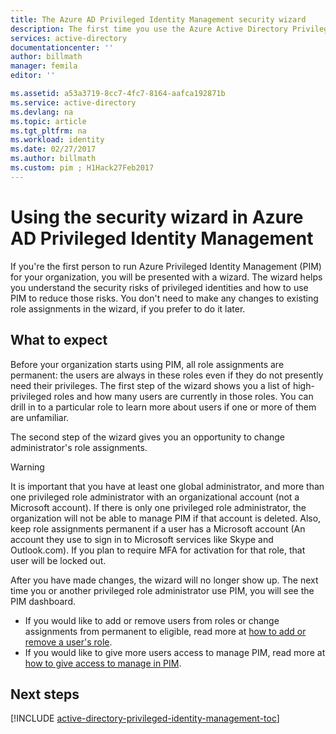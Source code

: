 ```yaml
---
title: The Azure AD Privileged Identity Management security wizard
description: The first time you use the Azure Active Directory Privileged Identity Management extension, you will be presented with a security wizard. This article describes the steps for using the wizard.
services: active-directory
documentationcenter: ''
author: billmath
manager: femila
editor: ''

ms.assetid: a53a3719-8cc7-4fc7-8164-aafca192871b
ms.service: active-directory
ms.devlang: na
ms.topic: article
ms.tgt_pltfrm: na
ms.workload: identity
ms.date: 02/27/2017
ms.author: billmath
ms.custom: pim ; H1Hack27Feb2017
---
```

# Using the security wizard in Azure AD Privileged Identity Management 
If you're the first person to run Azure Privileged Identity Management (PIM) for your organization, you will be presented with a wizard. The wizard helps you understand the security risks of privileged identities and how to use PIM to reduce those risks. You don't need to make any changes to existing role assignments in the wizard, if you prefer to do it later.

## What to expect
Before your organization starts using PIM, all role assignments are permanent: the users are always in these roles even if they do not presently need their privileges.  The first step of the wizard shows you a list of high-privileged roles and how many users are currently in those roles. You can drill in to a particular role to learn more about users if one or more of them are unfamiliar.

The second step of the wizard gives you an opportunity to change administrator's role assignments.  

> [!WARNING]
> It is important that you have at least one global administrator, and more than one privileged role administrator with an organizational account (not a Microsoft account). If there is only one privileged role administrator, the organization will not be able to manage PIM if that account is deleted.
> Also, keep role assignments permanent if a user has a Microsoft account (An account they use to sign in to Microsoft services like Skype and Outlook.com). If you plan to require MFA for activation for that role, that user will be locked out.
> 
> 

After you have made changes, the wizard will no longer show up. The next time you or another privileged role administrator use PIM, you will see the PIM dashboard.  

* If you would like to add or remove users from roles or change assignments from permanent to eligible, read more at [how to add or remove a user's role](active-directory-privileged-identity-management-how-to-add-role-to-user.md).
* If you would like to give more users access to manage PIM, read more at [how to give access to manage in PIM](active-directory-privileged-identity-management-how-to-give-access-to-pim.md).

## Next steps
[!INCLUDE [active-directory-privileged-identity-management-toc](../../includes/active-directory-privileged-identity-management-toc.md)]

